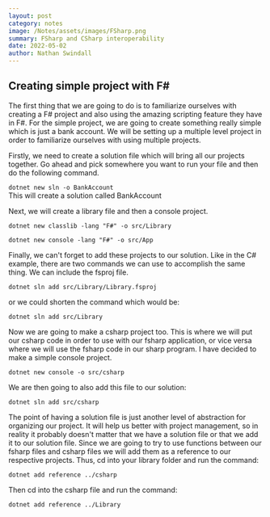 ```yaml
---
layout: post
category: notes
image: /Notes/assets/images/FSharp.png
summary: FSharp and CSharp interoperability
date: 2022-05-02
author: Nathan Swindall
---
```


## Creating simple project with F# 

The first thing that we are going to do is to familiarize ourselves with creating a F# project and also using the amazing scripting feature they have in F#. For the simple project, we are going to create something really simple which is just a bank account. We will be setting up a multiple level project in order to familiarize ourselves with using multiple projects. 

Firstly, we need to create a solution file which will bring all our projects together. Go ahead and pick somewhere you want to run your file and then do the following command. <br />

`dotnet new sln -o BankAccount`<br />
This will create a solution called BankAccount

Next, we will create a library file and then a console project. <br />

`dotnet new classlib -lang "F#" -o src/Library`

`dotnet new console -lang "F#" -o src/App`

Finally, we can't forget to add these projects to our solution. Like in the C# example, there are two commands we can use to accomplish the same thing. We can include the fsproj file. 

`dotnet sln add src/Library/Library.fsproj`<br />

or we could shorten the command which would be: <br />

`dotnet sln add src/Library`

Now we are going to make a csharp project too. This is where we will put our csharp code in order to use with our fsharp application, or vice versa where we will use the fsharp code in our sharp program. I have decided to make a simple console project. 

`dotnet new console -o src/csharp`

We are then going to also add this file to our solution:

`dotnet sln add src/csharp`

The point of having a solution file is just another level of abstraction for organizing our project. It will help us better with project management, so in reality it probably doesn't matter that we have a solution file or that we add it to our solution file. Since we are going to try to use functions between our fsharp files and csharp files we will add them as a reference to our respective projects. Thus, cd into your library folder and run the command: 

`dotnet add reference ../csharp`

Then cd into the csharp file and run the command: 

`dotnet add reference ../Library`




